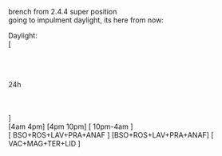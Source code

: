 brench from 2.4.4 super position  
going to impulment daylight, its here from now:  

Daylight:  
[<div style="height: 50px;"></div> 24h <div style="height: 50px;"></div>]  
[4am                                     4pm] [4pm             10pm] [     10pm-4am      ]  
[            BSO+ROS+LAV+PRA+ANAF           ] [BSO+ROS+LAV+PRA+ANAF] [  VAC+MAG+TER+LID  ]  
